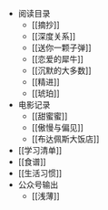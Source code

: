 - 阅读目录
	- [[摘抄]]
	- [[深度关系]]
	- [[送你一颗子弹]]
	- [[恋爱的犀牛]]
	- [[沉默的大多数]]
	- [[精进]]
	- [[琥珀]]
- 电影记录
	- [[甜蜜蜜]]
	- [[傲慢与偏见]]
	- [[布达佩斯大饭店]]
- [[学习清单]]
- [[食谱]]
- [[生活习惯]]
- 公众号输出
	- [[浅薄]]